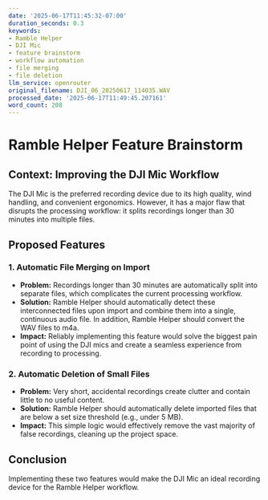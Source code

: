 ```yaml
---
date: '2025-06-17T11:45:32-07:00'
duration_seconds: 0.3
keywords:
- Ramble Helper
- DJI Mic
- feature brainstorm
- workflow automation
- file merging
- file deletion
llm_service: openrouter
original_filename: DJI_06_20250617_114035.WAV
processed_date: '2025-06-17T11:49:45.207161'
word_count: 208
---
```

# Ramble Helper Feature Brainstorm

## Context: Improving the DJI Mic Workflow

The DJI Mic is the preferred recording device due to its high quality, wind handling, and convenient ergonomics. However, it has a major flaw that disrupts the processing workflow: it splits recordings longer than 30 minutes into multiple files.

## Proposed Features

### 1. Automatic File Merging on Import

*   **Problem:** Recordings longer than 30 minutes are automatically split into separate files, which complicates the current processing workflow.
*   **Solution:** Ramble Helper should automatically detect these interconnected files upon import and combine them into a single, continuous audio file. In addition, Ramble Helper should convert the WAV files to m4a.
*   **Impact:** Reliably implementing this feature would solve the biggest pain point of using the DJI mics and create a seamless experience from recording to processing.

### 2. Automatic Deletion of Small Files

*   **Problem:** Very short, accidental recordings create clutter and contain little to no useful content.
*   **Solution:** Ramble Helper should automatically delete imported files that are below a set size threshold (e.g., under 5 MB).
*   **Impact:** This simple logic would effectively remove the vast majority of false recordings, cleaning up the project space.

## Conclusion

Implementing these two features would make the DJI Mic an ideal recording device for the Ramble Helper workflow.